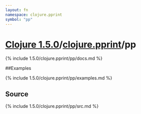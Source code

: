 ```yaml
---
layout: fn
namespace: clojure.pprint
symbol: "pp"
---
```


# [Clojure 1.5.0](../../)/[clojure.pprint](../)/pp

{% include 1.5.0/clojure.pprint/pp/docs.md %}

##Examples

{% include 1.5.0/clojure.pprint/pp/examples.md %}
## Source
{% include 1.5.0/clojure.pprint/pp/src.md %}


